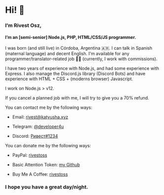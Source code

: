 # Hi! 👋
### I’m Rivest Osz,
#### I’m an [__semi-senior__] Node.js, PHP, HTML/CSS/JS programmer.

I was born (and still live) in Córdoba, Argentina 🇦🇷.
I can talk in Spanish (maternal language) and decent English.
I'm available for any programmer/translator-related job 🧑‍💻 (currently, I work with commissions).

I have two years of experience with Node.js, and had some experience with Express.
I also manage the Discord.js library (Discord Bots) and have experience with HTML + CSS + (moderns browser) Javascript.

I work on Node.js > v12.

If you cancel a planned job with me, I will try to give you a 70% refund.

You can contact me by the following ways:

* Email: [rivest@katyusha.xyz](mailto:rivest@katyusha.xyz)

* Telegram: [@developer4u](https://t.me/developer4u)

* Discord: [Ривест#1234](https://chikabots.xyz/user/768761151739658240)

You can donate me by the following ways:

* PayPal: [rivestoss](http://paypal.me/rivestoss)

* Basic Attention Token: [my Github](https://github.com/rivest-oss)

* Buy Me A Coffee: [rivestoss](https://www.buymeacoffee.com/rivestoss)

### I hope you have a great day/night.
